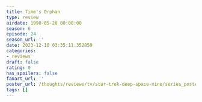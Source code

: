 ```yaml
---
title: Time's Orphan
type: review
airdate: 1998-05-20 00:00:00
season: 6
episode: 24
season_url: ''
date: 2023-12-10 03:35:11.352059
categories:
- reviews
draft: false
rating: 0
has_spoilers: false
fanart_url: ''
poster_url: /thoughts/reviews/tv/star-trek-deep-space-nine/series_poster.jpg
tags: []
---
```


